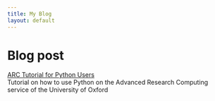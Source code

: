 ```yaml
---
title: My Blog
layout: default
---
```


# Blog post

[ARC Tutorial for Python Users](./posts/ARC_Python_tutorial.md)  
Tutorial on how to use Python on the Advanced Research Computing service of the University of Oxford